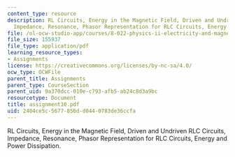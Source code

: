 ```yaml
---
content_type: resource
description: RL Circuits, Energy in the Magnetic Field, Driven and Undriven RLC Circuits,
  Impedance, Resonance, Phasor Representation for RLC Circuits, Energy and Power Dissipation.
file: /ol-ocw-studio-app/courses/8-022-physics-ii-electricity-and-magnetism-fall-2002/2404ce5c5677856dd0440783de36ccfa_assignment10.pdf
file_size: 155937
file_type: application/pdf
learning_resource_types:
- Assignments
license: https://creativecommons.org/licenses/by-nc-sa/4.0/
ocw_type: OCWFile
parent_title: Assignments
parent_type: CourseSection
parent_uid: 9a370dcc-010e-c793-afb5-ab24c8d3a9bc
resourcetype: Document
title: assignment10.pdf
uid: 2404ce5c-5677-856d-d044-0783de36ccfa
---
```

RL Circuits, Energy in the Magnetic Field, Driven and Undriven RLC Circuits, Impedance, Resonance, Phasor Representation for RLC Circuits, Energy and Power Dissipation.